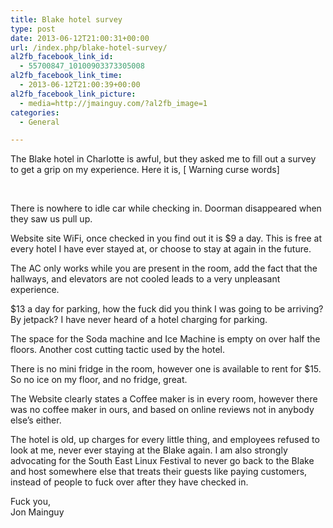 ```yaml
---
title: Blake hotel survey
type: post
date: 2013-06-12T21:00:31+00:00
url: /index.php/blake-hotel-survey/
al2fb_facebook_link_id:
  - 55700847_10100903373305008
al2fb_facebook_link_time:
  - 2013-06-12T21:00:39+00:00
al2fb_facebook_link_picture:
  - media=http://jmainguy.com/?al2fb_image=1
categories:
  - General

---
```

The Blake hotel in Charlotte is awful, but they asked me to fill out a survey to get a grip on my experience. Here it is, [ Warning curse words]

&nbsp;

There is nowhere to idle car while checking in. Doorman disappeared when they saw us pull up.

Website site WiFi, once checked in you find out it is $9 a day. This is free at every hotel I have ever stayed at, or choose to stay at again in the future.

The AC only works while you are present in the room, add the fact that the hallways, and elevators are not cooled leads to a very unpleasant experience.

$13 a day for parking, how the fuck did you think I was going to be arriving? By jetpack? I have never heard of a hotel charging for parking.

The space for the Soda machine and Ice Machine is empty on over half the floors. Another cost cutting tactic used by the hotel.

There is no mini fridge in the room, however one is available to rent for $15. So no ice on my floor, and no fridge, great.

The Website clearly states a Coffee maker is in every room, however there was no coffee maker in ours, and based on online reviews not in anybody else&#8217;s either.

The hotel is old, up charges for every little thing, and employees refused to look at me, never ever staying at the Blake again. I am also strongly advocating for the South East Linux Festival to never go back to the Blake and host somewhere else that treats their guests like paying customers, instead of people to fuck over after they have checked in.

Fuck you,  
Jon Mainguy